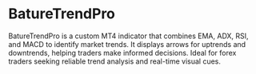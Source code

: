 # BatureTrendPro
BatureTrendPro is a custom MT4 indicator that combines EMA, ADX, RSI, and MACD to identify market trends. It displays arrows for uptrends and downtrends, helping traders make informed decisions. Ideal for forex traders seeking reliable trend analysis and real-time visual cues.
